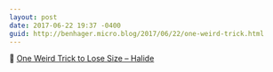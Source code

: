 ```yaml
---
layout: post
date: 2017-06-22 19:37 -0400
guid: http://benhager.micro.blog/2017/06/22/one-weird-trick.html
---
```

📱 [One Weird Trick to Lose Size – Halide](https://blog.halide.cam/one-weird-trick-to-lose-size-c0a4013de331)
